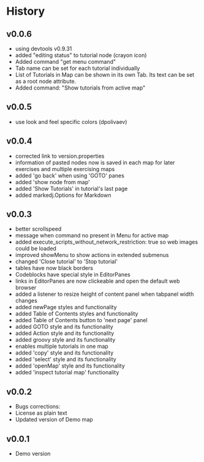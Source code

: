 # History

## v0.0.6

* using devtools v0.9.31
* added "editing status" to tutorial node (crayon icon)
* Added command "get menu command"
* Tab name can be set for each tutorial individually
* List of Tutorials in Map can be shown in its own Tab. Its text can be set as a root node attribute.
* Added command: "Show tutorials from active map"

## v0.0.5

* use look and feel specific colors (dpolivaev)

## v0.0.4

* corrected link to version.properties
* information of pasted nodes now is saved in each map for later exercises and multiple exercising maps
* added 'go back' when using 'GOTO' panes
* added 'show node from map'
* added 'Show Tutorials' in tutorial's last page
* added markedj.Options for Markdown

## v0.0.3

* better scrollspeed
* message when command no present in Menu for active map
* added execute_scripts_without_network_restriction: true so web images could be loaded
* improved showMenu to show actions in extended submenus
* changed 'Close tutorial' to 'Stop tutorial'
* tables have now black borders
* Codeblocks have special style in EditorPanes
* links in EditorPanes are now clickeable and open the default web browser
* added a listener to resize height of content panel when tabpanel width changes
* added newPage styles and functionality
* added Table of Contents styles and functionality
* added Table of Contents button to 'next page' panel
* added GOTO style and its functionality
* added Action style and its functionality
* added groovy style and its functionality
* enables multiple tutorials in one map
* added 'copy' style and its functionality
* added 'select' style and its functionality
* added 'openMap' style and its functionality
* added 'inspect tutorial map' functionality

## v0.0.2

* Bugs corrections:
* License as plain text
* Updated version of Demo map

## v0.0.1

* Demo version
